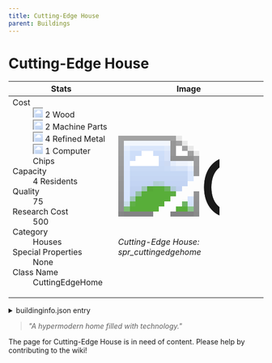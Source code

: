 ```yaml
---
title: Cutting-Edge House
parent: Buildings
---
```

# Cutting-Edge House

[//]: # (Pre-generated content)
<table><thead><tr><th>Stats</th><th>Image</th></tr></thead><tbody><tr><td><dl><dt>Cost</dt><dd><div class="resource-icon"><img style="object-position: -637px -751px;" src="https://tfe2-wiki.github.io/assets/sprites.png"></div> 2 Wood<br><div class="resource-icon"><img style="object-position: -795px -761px;" src="https://tfe2-wiki.github.io/assets/sprites.png"></div> 2 Machine Parts<br><div class="resource-icon"><img style="object-position: -795px -775px;" src="https://tfe2-wiki.github.io/assets/sprites.png"></div> 4 Refined Metal<br><div class="resource-icon"><img style="object-position: -526px -523px;" src="https://tfe2-wiki.github.io/assets/sprites.png"></div> 1 Computer Chips</dd><dt>Capacity</dt><dd>4 Residents</dd><dt>Quality</dt><dd>75</dd><dt>Research Cost</dt><dd>500</dd><dt>Category</dt><dd>Houses</dd><dt>Special Properties</dt><dd>None</dd><dt>Class Name</dt><dd>CuttingEdgeHome</dd></dl></td><td><style>.building-image {width: 200px;height: 200px;overflow: hidden;position: relative;}.building-image img {image-rendering: pixelated;object-fit: none;transform: scale(10);transform-origin: left top;position: absolute;left: 0;top: 0;}.resource-image {width: 200px;height: 200px;overflow: hidden;position: relative;}.resource-image img {image-rendering: pixelated;object-fit: none;transform: scale(20);transform-origin: left top;position: absolute;left: 0;top: 0;}.building-icon {width: 20px;height: 20px;overflow: hidden;position: relative;display: inline-block;}.building-icon img {image-rendering: pixelated;object-fit: none;transform: scale(1);transform-origin: left top;position: absolute;left: 0;top: 0;}.resource-icon {width: 20px;height: 20px;overflow: hidden;position: relative;display: inline-block;}.resource-icon img {image-rendering: pixelated;object-fit: none;transform: scale(2);transform-origin: left top;position: absolute;left: 0;top: 0;}</style><div class="building-image"><img style="object-position: -274px -891px;" src="https://tfe2-wiki.github.io/assets/sprites.png" alt="Cutting-Edge House Back"><img style="object-position: -252px -891px;" src="https://tfe2-wiki.github.io/assets/sprites.png" alt="Cutting-Edge House"></div><i>Cutting-Edge House: spr_cuttingedgehome</i></td></tr></tbody></table><details><summary>buildinginfo.json entry</summary>```json
	{
    "className": "CuttingEdgeHome",
    "food": 0,
    "wood": 2,
    "stone": 0,
    "machineParts": 2,
    "refinedMetal": 4,
    "computerChips": 1,
    "knowledge": 500,
    "category": "Houses",
    "unlockedByDefault": false,
    "specialInfo": [],
    "residents": 4,
    "quality": 75
}
	```</details><blockquote><i>"A hypermodern home filled with technology."</i></blockquote>

The page for Cutting-Edge House is in need of content. Please help by contributing to the wiki!
